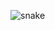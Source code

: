 ![snake](https://user-images.githubusercontent.com/20369800/51984957-ad399c00-24c2-11e9-90f3-201eb408bf22.gif)
